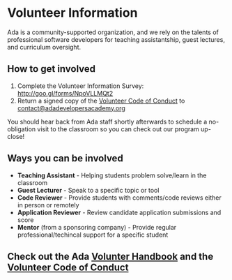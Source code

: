 # Volunteer Information
Ada is a community-supported organization, and we rely on the talents of professional software developers for teaching assistantship, guest lectures, and curriculum oversight.

## How to get involved
1. Complete the Volunteer Information Survey: http://goo.gl/forms/NpoVLLMQt2
2. Return a signed copy of the [Volunteer Code of Conduct](volunteer-handbook.pdf) to contact@adadevelopersacademy.org

You should hear back from Ada staff shortly afterwards to schedule a no-obligation visit to the classroom so you can check out our program up-close!

## Ways you can be involved
- **Teaching Assistant** - Helping students problem solve/learn in the classroom
- **Guest Lecturer** - Speak to a specific topic or tool
- **Code Reviewer** - Provide students with comments/code reviews either in person or remotely
- **Application Reviewer** - Review candidate application submissions and score
- **Mentor** (from a sponsoring company) - Provide regular professional/techincal support for a specific student

## Check out the Ada [Volunter Handbook](volunteer-handbook.pdf) and the [Volunteer Code of Conduct](volunteer-coc.pdf)
